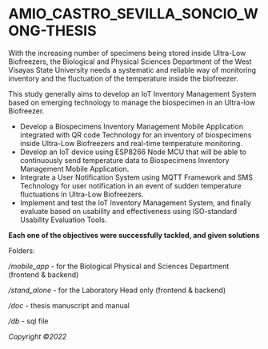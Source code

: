 # AMIO_CASTRO_SEVILLA_SONCIO_WONG-THESIS
With the increasing number of specimens being stored inside Ultra-Low Biofreezers, the Biological and Physical Sciences Department of the West Visayas State University needs a systematic and reliable way of monitoring inventory and the fluctuation of the temperature inside the biofreezer.

This study generally aims to develop an IoT Inventory Management System based on emerging technology to manage the biospecimen in an Ultra-low Biofreezer.

* Develop a Biospecimens Inventory Management Mobile Application integrated with QR code Technology for an inventory of biospecimens inside Ultra-Low Biofreezers and real-time temperature monitoring.
* Develop an IoT device using ESP8266 Node MCU that will be able to continuously send temperature data to Biospecimens Inventory Management Mobile Application.
* Integrate a User Notification System using MQTT Framework and SMS Technology for user notification in an event of sudden temperature fluctuations in Ultra-Low Biofreezers.
* Implement and test the IoT Inventory Management System, and finally evaluate based on usability and effectiveness using ISO-standard Usability Evaluation Tools.

**Each one of the objectives were successfully tackled, and given solutions**

Folders:

_/mobile_app_ - for the Biological Physical and Sciences Department (frontend & backend)

_/stand_alone_ - for the Laboratory Head only (frontend & backend)

_/doc_ - thesis manuscript and manual

_/db_ - sql file

_Copyright ©2022_


